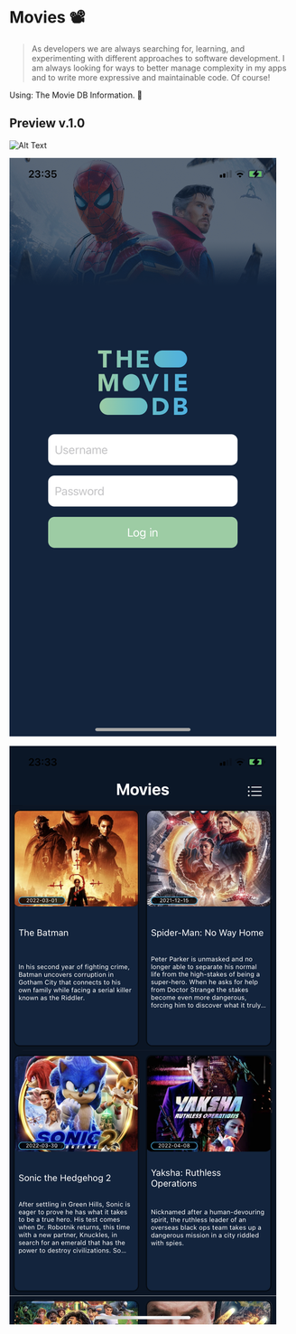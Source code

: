 
# Movies 📽


> As developers we are always searching for, learning, 
> and experimenting with different 
> approaches to software development. 
>I am always looking for ways to better manage complexity in my apps and to write more expressive and maintainable code. Of course!


Using: The Movie DB Information. 🚀 

## Preview v.1.0
![Alt Text](https://github.com/dvrosenvb/StuffMedia/blob/main/IMG_4753.gif)

![Alt Text](https://raw.githubusercontent.com/dvrosenvb/StuffMedia/main/03.png)

![Alt Text](https://raw.githubusercontent.com/dvrosenvb/StuffMedia/main/02.png)

